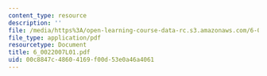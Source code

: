 ```yaml
---
content_type: resource
description: ''
file: /media/https%3A/open-learning-course-data-rc.s3.amazonaws.com/6-002-circuits-and-electronics-spring-2007/00c8847c48604169f00d53e0a46a4061_6_0022007L01.pdf
file_type: application/pdf
resourcetype: Document
title: 6_0022007L01.pdf
uid: 00c8847c-4860-4169-f00d-53e0a46a4061
---
```

